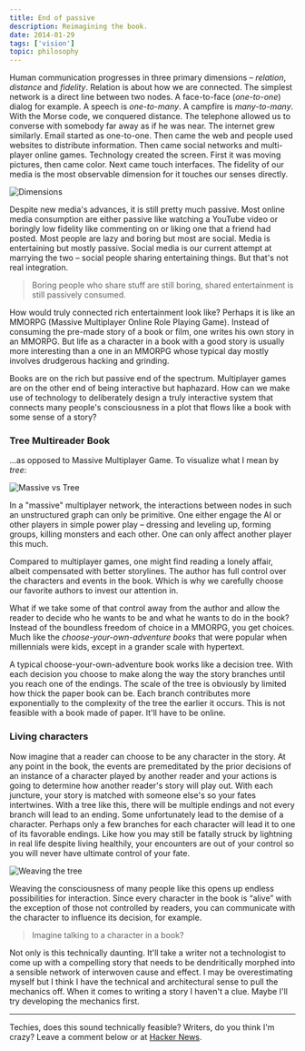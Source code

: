 ```yaml
---
title: End of passive
description: Reimagining the book.
date: 2014-01-29
tags: ['vision']
topic: philosophy
---
```


Human communication progresses in three primary dimensions – _relation_, _distance_ and _fidelity_. Relation is about how we are connected. The simplest network is a direct line between two nodes. A face-to-face (_one-to-one_) dialog for example. A speech is _one-to-many_. A campfire is _many-to-many_. With the Morse code, we conquered distance. The telephone allowed us to converse with somebody far away as if he was near. The internet grew similarly. Email started as one-to-one. Then came the web and people used websites to distribute information. Then came social networks and multi-player online games. Technology created the screen. First it was moving pictures, then came color. Next came touch interfaces. The fidelity of our media is the most observable dimension for it touches our senses directly.

![Dimensions](http://farm4.staticflickr.com/3827/12200097803_236bd5b2d1_o.png)

Despite new media's advances, it is still pretty much passive. Most online media consumption are either passive like watching a YouTube video or boringly low fidelity like commenting on or liking one that a friend had posted. Most people are lazy and boring but most are social. Media is entertaining but mostly passive. Social media is our current attempt at marrying the two – social people sharing entertaining things. But that's not real integration.

>Boring people who share stuff are still boring, shared entertainment is still passively consumed.

How would truly connected rich entertainment look like? Perhaps it is like an MMORPG (Massive Multiplayer Online Role Playing Game). Instead of consuming the pre-made story of a book or film, one writes his own story in an MMORPG. But life as a character in a book with a good story is usually more interesting than a one in an MMORPG whose typical day mostly involves drudgerous hacking and grinding.

Books are on the rich but passive end of the spectrum. Multiplayer games are on the other end of being interactive but haphazard. How can we make use of technology to deliberately design a truly interactive system that connects many people's consciousness in a plot that flows like a book with some sense of a story?

### Tree Multireader Book

&hellip;as opposed to Massive Multiplayer Game. To visualize what I mean by _tree_:

![Massive vs Tree](http://farm4.staticflickr.com/3774/12200713904_72a4db2214_o.png)

In a "massive" multiplayer network, the interactions between nodes in such an unstructured graph can only be primitive. One either engage the AI or other players in simple power play – dressing and leveling up, forming groups, killing monsters and each other. One can only affect another player this much.

Compared to multiplayer games, one might find reading a lonely affair, albeit compensated with better storylines. The author has full control over the characters and events in the book. Which is why we carefully choose our favorite authors to invest our attention in.

What if we take some of that control away from the author and allow the reader to decide who he wants to be and what he wants to do in the book? Instead of the boundless freedom of choice in a MMORPG, you get choices. Much like the _choose-your-own-adventure books_ that were popular when millennials were kids, except in a grander scale with hypertext.

A typical choose-your-own-adventure book works like a decision tree. With each decision you choose to make along the way the story branches until you reach one of the endings. The scale of the tree is obviously by limited how thick the paper book can be. Each branch contributes more exponentially to the complexity of the tree the earlier it occurs. This is not feasible with a book made of paper. It'll have to be online.

### Living characters

Now imagine that a reader can choose to be any character in the story. At any point in the book, the events are premeditated by the prior decisions of an instance of a character played by another reader and your actions is going to determine how another reader's story will play out. With each juncture, your story is matched with someone else's so your fates intertwines. With a tree like this, there will be multiple endings and not every branch will lead to an ending. Some unfortunately lead to the demise of a character. Perhaps only a few branches for each character will lead it to one of its favorable endings. Like how you may still be fatally struck by lightning in real life despite living healthily, your encounters are out of your control so you will never have ultimate control of your fate.

![Weaving the tree](http://farm6.staticflickr.com/5494/12203935463_aac755fe48_o.png)

Weaving the consciousness of many people like this opens up endless possibilities for interaction. Since every character in the book is “alive” with the exception of those not controlled by readers, you can communicate with the character to influence its decision, for example.

>Imagine talking to a character in a book?

Not only is this technically daunting. It'll take a writer not a technologist to come up with a compelling story that needs to be dendritically morphed into a sensible network of interwoven cause and effect. I may be overestimating myself but I think I have the technical and architectural sense to pull the mechanics off. When it comes to writing a story I haven't a clue. Maybe I'll try developing the mechanics first.

---

Techies, does this sound technically feasible? Writers, do you think I'm crazy? Leave a comment below or at [Hacker News](https://news.ycombinator.com/item?id=7143314).
